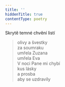 ```yaml
---
title: ''
hiddenTitle: true
contentType: poetry
---
```


<section>

>   

</section>

<section>

>   

</section>

<section>

Skrytě temné chvění listí

> olivy a švestky  
> za soumraku  
> umřela Zuzana  
> umřela Eva  
> V noci Pane mi chybí  
> kus lásky  
> a prosba  
> aby se uzdravily

</section>
